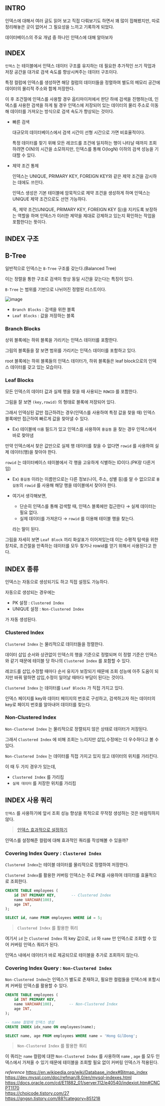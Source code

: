 ## INTRO

인덱스에 대해서 여러 글도 읽어 보고 직접 다뤄보기도 하면서 꽤 많이 접해봤지만, 따로 정리해놓은 곳이 없어서 그 필요성을 느끼고 기록하게 되었다.

데이터베이스의 주요 개념 중 하나인 인덱스에 대해 알아보자

## INDEX

 `인덱스` 는 테이블에서 인덱스 데이터 구조를 유지하는 데 필요한 추가적인 쓰기 작업과 저장 공간을 대가로 검색 속도를 향상시켜주는 데이터 구조이다.

특정 컬럼에 인덱스를 생성하면 해당 컬럼의 데이터들을 정렬하여 별도의 메모리 공간에 데이터의 물리적 주소와 함께 저장한다.

이 후 조건절에 인덱스를 사용할 경우 옵티마이저에서 판단 하에 검색을 진행하는데, 인덱스를 사용한 검색을 하게 될 경우 인덱스에 저장되어 있는 데이터의 물리 주소로 이동해 데이터를 가져오는 방식으로 검색 속도가 향상되는 것이다.

- 빠른 검색
    
    대규모의 데이터베이스에서 검색 시간이 선형 시간으로 가면 비효율적이다.
    
    특정 데이터를 찾기 위해 모든 레코드를 조건에 일치하는 행이 나타날 때까지 조회하려면 O(N)의 시간을 소모하지만, 인덱스를 통해 O(logN) 이하의 검색 성능을 기대할 수 있다.
    

- 제약 조건 통제
    
    인덱스는 UNIQUE, PRIMARY KEY, FOREIGN KEY와 같은 제약 조건을 감시하는 데에도 쓰인다.
    
    인덱스 생성은 기본 테이블에 암묵적으로 제약 조건을 생성하게 하며 인덱스는 UNIQUE 제약 조건으로도 선언 가능하다.
    
    즉, 제약 조건(UNIQUE, PRIMARY KEY, FOREIGN KEY 등)을 지키도록 보장하는 역할을 하며 인덱스가 이러한 제약을 제대로 강제하고 있는지 확인하는 작업을 포함한다는 뜻이다.
    

## INDEX 구조

## B-Tree

일반적으로 인덱스는 `B-Tree` 구조를 갖는다.(Balanced Tree)

이는 정렬을 통한 구조로 검색이 항상 동일 시간을 갖는다는 특징이 있다.

`B-Tree` 는 범위를 기반으로 나뉘어진 정렬된 리스트이다.

![image](https://github.com/user-attachments/assets/205d9cae-9efd-43fb-985a-39bb4f838c8a)

- `Branch Blocks` : 검색을 위한 블록
- `Leaf Blocks` : 값을 저장하는 블록

### Branch Blocks

상위 블록에는 하위 블록을 가리키는 인덱스 데이터를 포함한다.

그림의 블록들을 잘 보면 범위를 가리키는 인덱스 데이터를 포함하고 있다.

root 블록에는 하위 블록들의 인덱스 데이터가, 하위 블록들은 leaf block으로의 인덱스 데이터를 갖고 있는 모습이다.

### Leaf Blocks

모든 인덱스의 데이터 값과 실제 행을 찾을 때 사용되는 `ROWID` 를 포함한다.

그림을 잘 보면 `(key,rowid)` 의 형태로 블록에 저장되어 있다.

그래서 인덱싱된 값만 접근하려는 경우(인덱스를 사용하여 특정 값을 찾을 때) 인덱스 블록에만 접근하여 빠르게 값을 찾아낼 수 있다.

- Ex) 테이블에 `이름` 필드가 있고 인덱스를 사용하여 `홍길동` 을 찾는 경우 인덱스에서 바로 찾아냄
    
    

만약 인덱스에서 찾은 값만으로 실제 행 데이터를 찾을 수 없다면 `rowid` 를 사용하여 실제 데이터(행)을 찾아야 한다.

`rowid` 는 데이터베이스 테이블에서 각 행을 고유하게 식별하는 ID이다.(PK랑 다른거임)

- Ex) `홍길동` 이라는 이름만으로는 다른 정보(나이, 주소, 성별 등)를 알 수 없으므로 `홍길동`의 `rowid` 를 사용해 해당 행을 테이블에서 찾아야 한다.
- 여기서 생각해보면,
    - 단순히 인덱스를 통해 검색할 때, 인덱스 블록에만 접근한다 → 실제 데이터는 필요 없다.
    - 실제 데이터를 가져온다 → `rowid` 를 이용해 테이블 행을 찾는다.
    
    라는 말이 된다.
    

그림을 자세히 보면 `Leaf Block` 끼리 화살표가 이어져있는데 이는 수평적 탐색을 위한 장치로, 조건절을 만족하는 데이터를 모두 찾거나 rowid를 얻기 위해서 사용된다고 한다.

## INDEX 종류

인덱스는 자동으로 생성되기도 하고 직접 설정도 가능하다.

자동으로 생성되는 경우에는

- PK 설정 : `Clustered Index`
- UNIQUE 설정 : `Non-Clustered Index`

가 자동 생성된다.

### Clustered Index

`Clustered Index` 는 물리적으로 데이터들을 정렬한다.

데이터 삽입 순서와 상관없이 인덱스의 행을 기준으로 정렬되며 이 정렬 기준은 인덱스와 같기 때문에 테이블 당 하나의 `Clustered Index` 를 포함할 수 있다.

레코드를 삽입,수정할 때마다 순서 유지가 보장되기 때문에 조회 성능에 아주 도움이 되지만 바꿔 말하면 삽입,수정이 일어날 때마다 부담이 된다는 것이다.

`Clustered Index` 는 데이터를 `Leaf Blocks` 가 직접 가지고 있다. 

인덱스 페이지를 key와 데이터 페이지의 번호로 구성하고, 검색하고자 하는 데이터의 key로 페이지 번호를 알아내어 데이터를 찾는다.

### Non-Clustered Index

`Non-Clustered Index` 는 물리적으로 정렬되지 않은 상태로 데이터가 저장된다.

그래서 `Clustered Index` 에 비해 조회는 느리지만 삽입,수정에는 더 우수하다고 볼 수 있다.

`Non-Clustered Index` 는 데이터를 직접 가지고 있지 않고 데이터의 위치를 가리킨다.

이 때 두 가지 경우가 있는데,

- `Clustered Index` 를 가리킴
- `실제 데이터` 를 저장한 위치를 가리킴

## INDEX 사용 쿼리

`인덱스` 를 사용하기에 앞서 조회 성능 향상을 목적으로 무작정 생성하는 것은 바람직하지 않다.

> [인덱스 효과적으로 설정하기](https://www.notion.so/1bf1f679d4cb80349c40e42abb8ecbc4?pvs=21)
> 

인덱스를 설정해준 컬럼에 대해 효과적인 쿼리를 작성해볼 수 있을까?

### Covering Index Query : `Clustered Index`

`Clustered Index`는 테이블 데이터를 물리적으로 정렬하여 저장한다.

`Clustered Index`를 활용한 커버링 인덱스는 주로 PK를 사용하여 데이터를 효율적으로 조회한다.

```sql
CREATE TABLE employees (
    id INT PRIMARY KEY,       -- Clustered Index
    name VARCHAR(100),
    age INT,
);
```

```sql
SELECT id, name FROM employees WHERE id = 5;
```

> `Clustered Index` 를 활용한 쿼리
> 

여기서 `id` 는 `Clustered Index` 의 key 값으로, `id` 와 `name` 만 인덱스로 조회할 수 있어 커버링 인덱스 쿼리가 된다. 

인덱스 내에서 데이터가 바로 제공되므로 테이블을 추가로 조회하지 않는다.

### Covering Index Query : `Non-Clustered Index`

`Non-Clustered Index`는 인덱스가 별도로 존재하고, 필요한 컬럼들을 인덱스에 포함시켜 커버링 인덱스를 활용할 수 있다.

```sql
CREATE TABLE employees (
    id INT PRIMARY KEY,
    name VARCHAR(100),       -- Non-Clustered Index
    age INT,
);

-- name 컬럼에 인덱스 생성
CREATE INDEX idx_name ON employees(name);
```

```sql
SELECT name, age FROM employees WHERE name = 'Hong GilDong';
```

> `Non-Clustered Index` 를 활용한 쿼리
> 

이 쿼리는 `name` 컬럼에 대한 `Non-Clustered Index` 를 사용하여 `name` , `age` 를 모두 인덱스에서 가져올 수 있기 때문에 테이블을 조회할 필요 없이 커버링 인덱스가 적용된다.

*reference*
https://en.wikipedia.org/wiki/Database_index#Bitmap_index<br/>
https://dev.mysql.com/doc/refman/8.0/en/mysql-indexes.html<br/>
https://docs.oracle.com/cd/E11882_01/server.112/e40540/indexiot.htm#CNCPT1170<br/>
https://choicode.tistory.com/27<br/>
https://gngsn.tistory.com/88?category=851218
